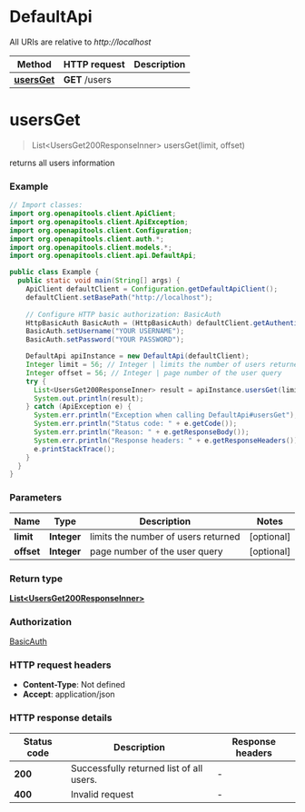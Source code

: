 # DefaultApi

All URIs are relative to *http://localhost*

| Method | HTTP request | Description |
|------------- | ------------- | -------------|
| [**usersGet**](DefaultApi.md#usersGet) | **GET** /users |  |


<a id="usersGet"></a>
# **usersGet**
> List&lt;UsersGet200ResponseInner&gt; usersGet(limit, offset)



returns all users information

### Example
```java
// Import classes:
import org.openapitools.client.ApiClient;
import org.openapitools.client.ApiException;
import org.openapitools.client.Configuration;
import org.openapitools.client.auth.*;
import org.openapitools.client.models.*;
import org.openapitools.client.api.DefaultApi;

public class Example {
  public static void main(String[] args) {
    ApiClient defaultClient = Configuration.getDefaultApiClient();
    defaultClient.setBasePath("http://localhost");
    
    // Configure HTTP basic authorization: BasicAuth
    HttpBasicAuth BasicAuth = (HttpBasicAuth) defaultClient.getAuthentication("BasicAuth");
    BasicAuth.setUsername("YOUR USERNAME");
    BasicAuth.setPassword("YOUR PASSWORD");

    DefaultApi apiInstance = new DefaultApi(defaultClient);
    Integer limit = 56; // Integer | limits the number of users returned
    Integer offset = 56; // Integer | page number of the user query
    try {
      List<UsersGet200ResponseInner> result = apiInstance.usersGet(limit, offset);
      System.out.println(result);
    } catch (ApiException e) {
      System.err.println("Exception when calling DefaultApi#usersGet");
      System.err.println("Status code: " + e.getCode());
      System.err.println("Reason: " + e.getResponseBody());
      System.err.println("Response headers: " + e.getResponseHeaders());
      e.printStackTrace();
    }
  }
}
```

### Parameters

| Name | Type | Description  | Notes |
|------------- | ------------- | ------------- | -------------|
| **limit** | **Integer**| limits the number of users returned | [optional] |
| **offset** | **Integer**| page number of the user query | [optional] |

### Return type

[**List&lt;UsersGet200ResponseInner&gt;**](UsersGet200ResponseInner.md)

### Authorization

[BasicAuth](../README.md#BasicAuth)

### HTTP request headers

 - **Content-Type**: Not defined
 - **Accept**: application/json

### HTTP response details
| Status code | Description | Response headers |
|-------------|-------------|------------------|
| **200** | Successfully returned list of all users. |  -  |
| **400** | Invalid request |  -  |

